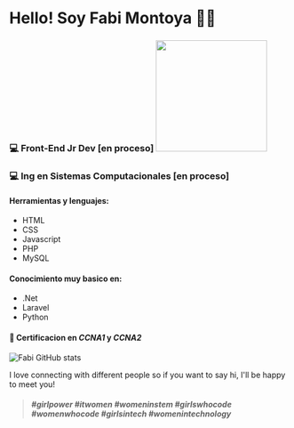 # Hello! Soy Fabi Montoya :rocket::crown:

### :computer: Front-End Jr Dev [en proceso] <img src="https://static.vecteezy.com/ti/vecteur-libre/p3/227854-vecteur-de-developpeur-feminin-gratuit-vectoriel.jpg" width="200">

### :computer: Ing en Sistemas Computacionales [en proceso]

#### Herramientas y lenguajes:

- HTML
- CSS
- Javascript
- PHP
- MySQL

#### Conocimiento muy basico en:

- .Net
- Laravel
- Python

#### :satellite: Certificacion en **_CCNA1_** y **_CCNA2_**

![Fabi GitHub stats](https://github-readme-stats.vercel.app/api?username=fabimmu&theme=material-palenight&show_icons=true)

I love connecting with different people so if you want to say hi, I'll be happy to meet you!

> ##### _#girlpower #itwomen #womeninstem #girlswhocode #womenwhocode #girlsintech #womenintechnology_

